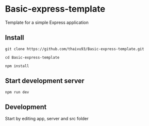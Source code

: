 # Basic-express-template

Template for a simple Express application

## Install

```
git clone https://github.com/thaivu93/Basic-express-template.git
```
```
cd Basic-express-template
```
```
npm install
```

## Start development server

```
npm run dev
```

## Development

Start by editing app, server and src folder
